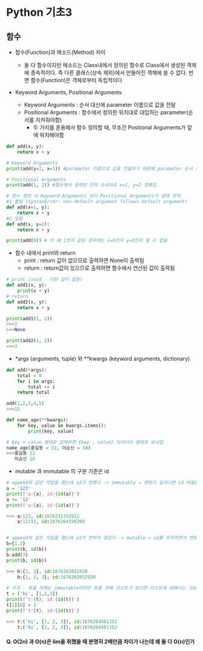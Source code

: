 # Python 기초3

## 함수

- 함수(Function)과 메소드(Method) 차이
  - 둘 다 함수이지만 메소드는 Class내에서 정의된 함수로 Class에서 생성된 객체에 종속적이다. 즉 다른 클래스(상속 제외)에서 만들어진 객체에 쓸 수 없다. 반면 함수(Function)은 객체로부터 독립적이다



- Keyword Arguments, Positional Arguments
  - Keyword Arguments : 순서 대신에 parameter 이름으로 값을 전달
  - Positional Arguments : 함수에서 정의한 위치대로 대입하는 parameter(순서를 지켜줘야함)
    - 두 가지를 혼용해서 함수 정의할 때, 무조건 Positional Arguments가 앞에 위치해야함

```python
def add(x, y):
    return x + y

# Keyword Arguments
print(add(y=2, x=1)) #parameter 이름으로 값을 전달하기 때문에 parameter 순서 상관없음

# Positional Arguments
print(add(1, 2)) #함수에서 정의된 인자 순서대로 x=1, y=2 정해짐

# 함수 정의 시 Keyword Arguments 보다 Positional Arguments가 앞에 위치
#1 틀림 (SyntaxError: non-default argument follows default argument)
def add(x=1, y):
    return x + y
#2 맞음
def add(x, y=2):
    return x + y

print(add(0)) # 이 때 1번과 같은 경우에는 x=0인지 y=0인지 알 수 없음
```



- 함수 내에서 print와 return
  - print : return 값이 없으므로 출력하면 None이 출력됨
  - return :  return값이 있으므로 출력하면 함수에서 연산된 값이 출력됨

```python
# print (void - 리턴 값이 없음)
def add1(x, y):
    print(x + y)
# return
def add2(x, y):
    return x + y

print(add1(1, 2))
>>>3
>>>None

print(add2(1, 2))
>>>3
```



- *args (arguments, tuple) 와 **kwargs (keyword arguments, dictionary)

```python
def add(*args):
    total = 0
    for i in args:
        total += i
    return total

add(1,2,3,4,5)
>>>15

def name_age(**kwargs):
    for key, value in kwargs.items():
        print(key, value)

# key = value 형태로 입력하면 {key : value} 딕셔너리 형태로 보내짐
name_age(홍길동 = 22, 이순신 = 18)
>>>홍길동 22
   이순신 18
```



- mutable 과 immutable 의 구분 기준은 id

```python
# append와 같은 작업을 했는데 id가 변했다 -> immutable = 변화가 일어나면 id 바뀜(새로운 객체 생성)
a = '123'
print(f'a:{a}, id:{id(a)}')
a += '12'
print(f'a:{a}, id:{id(a)}')

>>> a:123, id:1676231332912
    a:12312, id:1676264196208


# append와 같은 작업을 했는데 id가 변하지 않았다 -> mutable = id를 유지하면서 변화가 일어남
b={1.2}
print(b, id(b))
b.add(3)
print(b, id(b))

>>> b:{1, 2}, id:1676263832928
    b:{1, 2, 3}, id:1676263832928
            
# 주의 - 튜플 자체는 immutable이지만 튜플 안에 리스트가 있다면 리스트에 대해서는 가능 
t = ('hi', [1,2,3])
print(f't:{t}, id:{id(t)}')
t[1][0] = 2
print(f't:{t}, id:{id(t)}')

>>> t:('hi', [1, 2, 3]), id:1676264561152
	t:('hi', [2, 2, 3]), id:1676264561152
```



####  Q. O(2n) 과 O(n)은 lim을 취했을 때 분명히 2배만큼 차이가 나는데 왜 둘 다 O(n)인가 

